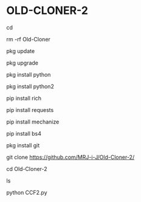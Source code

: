 # OLD-CLONER-2
cd

rm -rf Old-Cloner

pkg update

pkg upgrade

pkg install python

pkg install python2

pip install rich

pip install requests

pip install mechanize

pip install bs4

pkg install git

git clone https://github.com/MRJ-i-J/Old-Cloner-2/

cd Old-Cloner-2

ls

python CCF2.py
